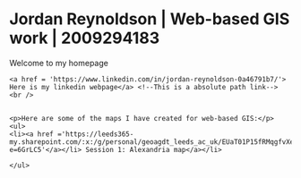 <!DOCTYPE html>
<head>
  <title>Jordan's web-based GIS work</title>
</head>
<body>
	<h1>Jordan Reynoldson | Web-based GIS work | 2009294183 </h1>
	<p> Welcome to my homepage</p>

	<a href = 'https://www.linkedin.com/in/jordan-reynoldson-0a46791b7/'> Here is my linkedin webpage</a> <!--This is a absolute path link-->
	<br />
	
	
	<p>Here are some of the maps I have created for web-based GIS:</p>
	<ul>
	<li><a href ='https://leeds365-my.sharepoint.com/:x:/g/personal/geoagdt_leeds_ac_uk/EUaT01P15fRMqgfvXemIFFcB2ydGKkCkqn_DdLayXjQg2Q?e=6GrLC5'</a></li> Session 1: Alexandria map</a></li>
       
	</ul>
</body>

 
